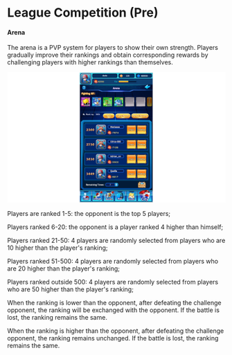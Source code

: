 # League Competition (Pre)

#### Arena

The arena is a PVP system for players to show their own strength. Players gradually improve their rankings and obtain corresponding rewards by challenging players with higher rankings than themselves.

![](../.gitbook/assets/Arena.jpg)

Players are ranked 1-5: the opponent is the top 5 players;

Players ranked 6-20: the opponent is a player ranked 4 higher than himself;

Players ranked 21-50: 4 players are randomly selected from players who are 10 higher than the player's ranking;

Players ranked 51-500: 4 players are randomly selected from players who are 20 higher than the player's ranking;

Players ranked outside 500: 4 players are randomly selected from players who are 50 higher than the player's ranking;

When the ranking is lower than the opponent, after defeating the challenge opponent, the ranking will be exchanged with the opponent. If the battle is lost, the ranking remains the same.

When the ranking is higher than the opponent, after defeating the challenge opponent, the ranking remains unchanged. If the battle is lost, the ranking remains the same.

